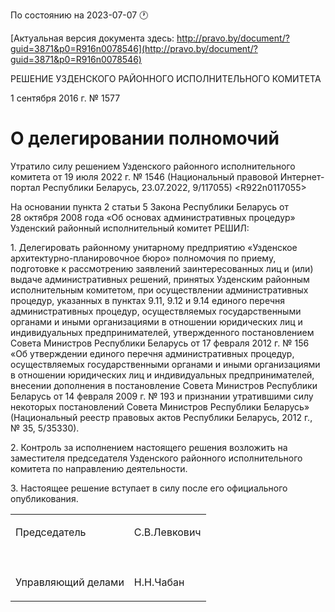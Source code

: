 По состоянию на 2023-07-07 &#x1F550;

[Актуальная версия документа здесь: http://pravo.by/document/?guid=3871&p0=R916n0078546](http://pravo.by/document/?guid=3871&p0=R916n0078546)

<p>РЕШЕНИЕ УЗДЕНСКОГО РАЙОННОГО ИСПОЛНИТЕЛЬНОГО КОМИТЕТА</p>
<p>1 сентября 2016 г. № 1577</p>
<h1>О делегировании полномочий</h1>
<p>Утратило силу решением Узденского районного исполнительного комитета от 19 июля 2022 г. № 1546 (Национальный правовой Интернет-портал Республики Беларусь, 23.07.2022, 9/117055) &lt;R922n0117055&gt;</p>
<p>На основании пункта 2 статьи 5 Закона Республики Беларусь от 28 октября 2008 года «Об основах административных процедур» Узденский районный исполнительный комитет РЕШИЛ:</p>
<p>1. Делегировать районному унитарному предприятию «Узденское архитектурно-планировочное бюро» полномочия по приему, подготовке к рассмотрению заявлений заинтересованных лиц и (или) выдаче административных решений, принятых Узденским районным исполнительным комитетом, при осуществлении административных процедур, указанных в пунктах 9.11, 9.12 и 9.14 единого перечня административных процедур, осуществляемых государственными органами и иными организациями в отношении юридических лиц и индивидуальных предпринимателей, утвержденного постановлением Совета Министров Республики Беларусь от 17 февраля 2012 г. № 156 «Об утверждении единого перечня административных процедур, осуществляемых государственными органами и иными организациями в отношении юридических лиц и индивидуальных предпринимателей, внесении дополнения в постановление Совета Министров Республики Беларусь от 14 февраля 2009 г. № 193 и признании утратившими силу некоторых постановлений Совета Министров Республики Беларусь» (Национальный реестр правовых актов Республики Беларусь, 2012 г., № 35, 5/35330).</p>
<p>2. Контроль за исполнением настоящего решения возложить на заместителя председателя Узденского районного исполнительного комитета по направлению деятельности.</p>
<p>3. Настоящее решение вступает в силу после его официального опубликования.</p>
<p></p>
<table>
<tr>
<td><p>Председатель</p></td>
<td><p>С.В.Левкович</p></td>
</tr>
<tr>
<td><p></p></td>
<td><p></p></td>
</tr>
<tr>
<td><p>Управляющий делами</p></td>
<td><p>Н.Н.Чабан</p></td>
</tr>
</table>
<p></p>